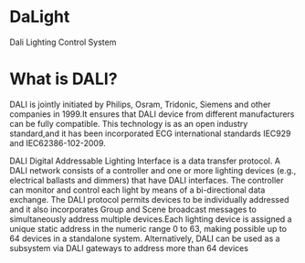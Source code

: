 # DaLight
Dali Lighting Control System


# What is DALI?
DALI is jointly initiated by Philips, Osram, Tridonic, Siemens and other companies in 1999.It ensures that DALI device from different manufacturers can be fully compatible. This technology is as an open industry standard,and it has been incorporated ECG international standards IEC929 and IEC62386-102-2009.

DALI Digital Addressable Lighting Interface is a data transfer protocol. A DALI network consists of a controller and one or more lighting devices (e.g., electrical ballasts and dimmers) that have DALI interfaces. The controller can monitor and control each light by means of a bi-directional data exchange. The DALI protocol permits devices to be individually addressed and it also incorporates Group and Scene broadcast messages to simultaneously address multiple devices.Each lighting device is assigned a unique static address in the numeric range 0 to 63, making possible up to 64 devices in a standalone system. Alternatively, DALI can be used as a subsystem via DALI gateways to address more than 64 devices
